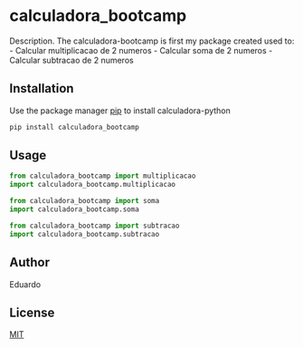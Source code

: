 # calculadora_bootcamp

Description. 
The calculadora-bootcamp is first my package created used to:
	- Calcular multiplicacao de 2 numeros
	- Calcular soma de 2 numeros
	- Calcular subtracao de 2 numeros

## Installation

Use the package manager [pip](https://pip.pypa.io/en/stable/) to install calculadora-python

```bash
pip install calculadora_bootcamp
```

## Usage

```python
from calculadora_bootcamp import multiplicacao
import calculadora_bootcamp.multiplicacao

from calculadora_bootcamp import soma
import calculadora_bootcamp.soma

from calculadora_bootcamp import subtracao
import calculadora_bootcamp.subtracao
```

## Author
Eduardo

## License
[MIT](https://choosealicense.com/licenses/mit/)